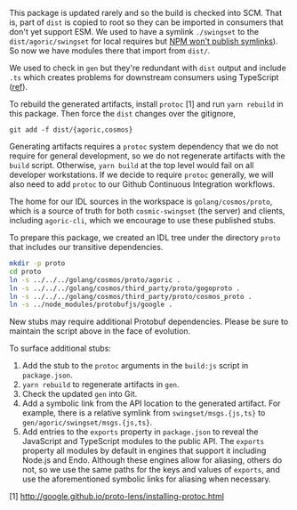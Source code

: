 This package is updated rarely and so the build is checked into SCM. That is, part of `dist` is copied to root so they can be imported in consumers that don't yet support ESM. We used to have a symlink `./swingset` to the `dist/agoric/swingset` for local requires but [NPM won't publish symlinks](https://github.com/npm/npm/issues/3310)). So now we have modules there that import from `dist/`.

 We used to check in `gen` but they're redundant with `dist` output and include `.ts` which creates problems for downstream consumers using TypeScript ([ref](https://github.com/microsoft/TypeScript/issues/47387#issuecomment-1168711813)).

To rebuild the generated artifacts, install `protoc` [1] and run `yarn rebuild` in
this package. Then force the `dist` changes over the gitignore,
```
git add -f dist/{agoric,cosmos}
```

Generating artifacts requires a `protoc` system dependency that we
do not require for general development, so we do not regenerate artifacts with
the `build` script.
Otherwise, `yarn build` at the top level would fail on all developer
workstations.
If we decide to require `protoc` generally, we will also need to add `protoc`
to our Github Continuous Integration workflows.

The home for our IDL sources in the workspace is `golang/cosmos/proto`, which
is a source of truth for both `cosmic-swingset` (the server) and clients,
including `agoric-cli`, which we encourage to use these published stubs.

To prepare this package, we created an IDL tree under the directory `proto`
that includes our transitive dependencies.

```sh
mkdir -p proto
cd proto
ln -s ../../../golang/cosmos/proto/agoric .
ln -s ../../../golang/cosmos/third_party/proto/gogoproto .
ln -s ../../../golang/cosmos/third_party/proto/cosmos_proto .
ln -s ../node_modules/protobufjs/google .
```

New stubs may require additional Protobuf dependencies.
Please be sure to maintain the script above in the face of evolution.

To surface additional stubs:

1. Add the stub to the `protoc` arguments in the `build:js` script in
   `package.json`.
2. `yarn rebuild` to regenerate artifacts in `gen`.
3. Check the updated `gen` into Git.
4. Add a symbolic link from the API location to the generated artifact.
   For example, there is a relative symlink from `swingset/msgs.{js,ts}` to
   `gen/agoric/swingset/msgs.{js,ts}`.
5. Add entries to the `exports` property in `package.json` to reveal the
   JavaScript and TypeScript modules to the public API.
   The `exports` property all modules by default in engines that support it
   including Node.js and Endo.
   Although these engines allow for aliasing, others do not, so we use the same
   paths for the keys and values of `exports`, and use the aforementioned
   symbolic links for aliasing when necessary.

[1] http://google.github.io/proto-lens/installing-protoc.html
